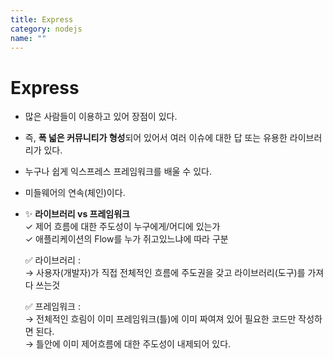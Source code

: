 ```yaml
---
title: Express
category: nodejs
name: ""
---
```


# Express

- 많은 사람들이 이용하고 있어 장점이 있다.
- 즉, **폭 넓은 커뮤니티가 형성**되어 있어서 여러 이슈에 대한 답 또는 유용한 라이브러리가 있다.
- 누구나 쉽게 익스프레스 프레임워크를 배울 수 있다.
- 미들웨어의 연속(체인)이다.

- ✨ **라이브러리 vs 프레임워크**  
   ✓ 제어 흐름에 대한 주도성이 누구에게/어디에 있는가  
   ✓ 애플리케이션의 Flow를 누가 쥐고있느냐에 따라 구분

  ✅ 라이브러리 :  
   → 사용자(개발자)가 직접 전체적인 흐름에 주도권을 갖고 라이브러리(도구)를 가져다 쓰는것

  ✅ 프레임워크 :  
  → 전체적인 흐림이 이미 프레임워크(틀)에 이미 짜여져 있어 필요한 코드만 작성하면 된다.  
  → 틀안에 이미 제어흐름에 대한 주도성이 내제되어 있다.
